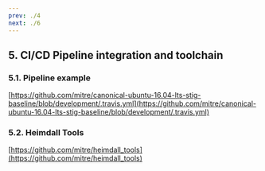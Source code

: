 ```yaml
---
prev: ./4
next: ./6
---
```


## 5. CI/CD Pipeline integration and toolchain
### 5.1. Pipeline example
[https://github.com/mitre/canonical-ubuntu-16.04-lts-stig-baseline/blob/development/.travis.yml](https://github.com/mitre/canonical-ubuntu-16.04-lts-stig-baseline/blob/development/.travis.yml)

### 5.2. Heimdall Tools 
[https://github.com/mitre/heimdall_tools](https://github.com/mitre/heimdall_tools)